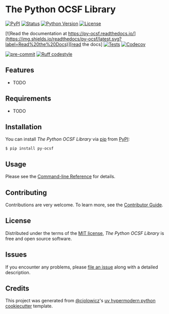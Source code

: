 # The Python OCSF Library

[![PyPI](https://img.shields.io/pypi/v/py-ocsf.svg)][pypi status]
[![Status](https://img.shields.io/pypi/status/py-ocsf.svg)][pypi status]
[![Python Version](https://img.shields.io/pypi/pyversions/py-ocsf)][pypi status]
[![License](https://img.shields.io/pypi/l/py-ocsf)][license]

[![Read the documentation at https://py-ocsf.readthedocs.io/](https://img.shields.io/readthedocs/py-ocsf/latest.svg?label=Read%20the%20Docs)][read the docs]
[![Tests](https://github.com/river-studio-net/py-ocsf/workflows/Tests/badge.svg)][tests]
[![Codecov](https://codecov.io/gh/river-studio-net/py-ocsf/branch/main/graph/badge.svg)][codecov]

[![pre-commit](https://img.shields.io/badge/pre--commit-enabled-brightgreen?logo=pre-commit&logoColor=white)][pre-commit]
[![Ruff codestyle][ruff badge]][ruff project]

[pypi status]: https://pypi.org/project/py-ocsf/
[read the docs]: https://py-ocsf.readthedocs.io/
[tests]: https://github.com/river-studio-net/py-ocsf/actions?workflow=Tests
[codecov]: https://app.codecov.io/gh/river-studio-net/py-ocsf
[pre-commit]: https://github.com/pre-commit/pre-commit
[ruff badge]: https://img.shields.io/endpoint?url=https://raw.githubusercontent.com/astral-sh/ruff/main/assets/badge/v2.json
[ruff project]: https://github.com/charliermarsh/ruff

## Features

- TODO

## Requirements

- TODO

## Installation

You can install _The Python OCSF Library_ via [pip] from [PyPI]:

```console
$ pip install py-ocsf
```

## Usage

Please see the [Command-line Reference] for details.

## Contributing

Contributions are very welcome.
To learn more, see the [Contributor Guide].

## License

Distributed under the terms of the [MIT license][license],
_The Python OCSF Library_ is free and open source software.

## Issues

If you encounter any problems,
please [file an issue] along with a detailed description.

## Credits

This project was generated from [@cjolowicz]'s [uv hypermodern python cookiecutter] template.

[@cjolowicz]: https://github.com/cjolowicz
[pypi]: https://pypi.org/
[uv hypermodern python cookiecutter]: https://github.com/bosd/cookiecutter-uv-hypermodern-python
[file an issue]: https://github.com/river-studio-net/py-ocsf/issues
[pip]: https://pip.pypa.io/

<!-- github-only -->

[license]: https://github.com/river-studio-net/py-ocsf/blob/main/LICENSE
[contributor guide]: https://github.com/river-studio-net/py-ocsf/blob/main/CONTRIBUTING.md
[command-line reference]: https://py-ocsf.readthedocs.io/en/latest/usage.html
